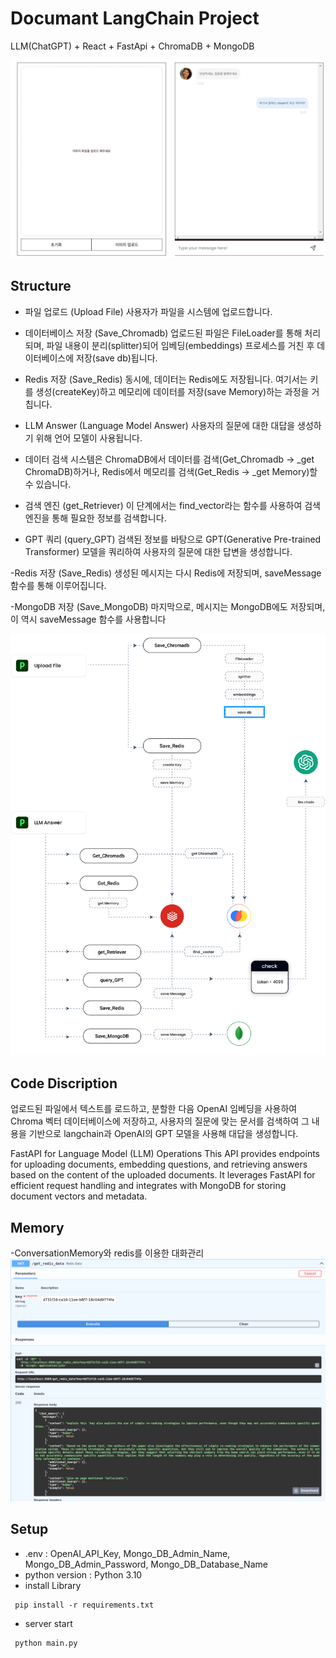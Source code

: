 # Documant LangChain Project
LLM(ChatGPT) + React + FastApi + ChromaDB + MongoDB

![Alt text](server/upload/sample2.png)

## Structure
- 파일 업로드 (Upload File)
사용자가 파일을 시스템에 업로드합니다.

- 데이터베이스 저장 (Save_Chromadb)
업로드된 파일은 FileLoader를 통해 처리되며, 파일 내용이 분리(splitter)되어 임베딩(embeddings) 프로세스를 거친 후 데이터베이스에 저장(save db)됩니다.

- Redis 저장 (Save_Redis)
동시에, 데이터는 Redis에도 저장됩니다. 여기서는 키를 생성(createKey)하고 메모리에 데이터를 저장(save Memory)하는 과정을 거칩니다.

- LLM Answer (Language Model Answer)
사용자의 질문에 대한 대답을 생성하기 위해 언어 모델이 사용됩니다.

- 데이터 검색
시스템은 ChromaDB에서 데이터를 검색(Get_Chromadb -> _get ChromaDB)하거나, Redis에서 메모리를 검색(Get_Redis -> _get Memory)할 수 있습니다.

- 검색 엔진 (get_Retriever)
이 단계에서는 find_vector라는 함수를 사용하여 검색 엔진을 통해 필요한 정보를 검색합니다.

- GPT 쿼리 (query_GPT)
검색된 정보를 바탕으로 GPT(Generative Pre-trained Transformer) 모델을 쿼리하여 사용자의 질문에 대한 답변을 생성합니다.

-Redis 저장 (Save_Redis)
생성된 메시지는 다시 Redis에 저장되며, saveMessage 함수를 통해 이루어집니다.

-MongoDB 저장 (Save_MongoDB)
마지막으로, 메시지는 MongoDB에도 저장되며, 이 역시 saveMessage 함수를 사용합니다

![Alt text](server/upload/sample3.png)


## Code Discription
업로드된 파일에서 텍스트를 로드하고, 분할한 다음 OpenAI 임베딩을 사용하여 Chroma 벡터 데이터베이스에 저장하고, 사용자의 질문에 맞는 문서를 검색하여 그 내용을 기반으로 langchain과 OpenAI의 GPT 모델을 사용해 대답을 생성합니다.

FastAPI for Language Model (LLM) Operations
This API provides endpoints for uploading documents, embedding questions, and retrieving answers based on the content of the uploaded documents. It leverages FastAPI for efficient request handling and integrates with MongoDB for storing document vectors and metadata.

## Memory
-ConversationMemory와 redis를 이용한 대화관리
![Alt text](server/upload/sample4.png)


## Setup
- .env : OpenAI_API_Key, Mongo_DB_Admin_Name, Mongo_DB_Admin_Password, Mongo_DB_Database_Name  
- python version : Python 3.10
- install Library
```
 pip install -r requirements.txt
```
- server start
```
 python main.py
```